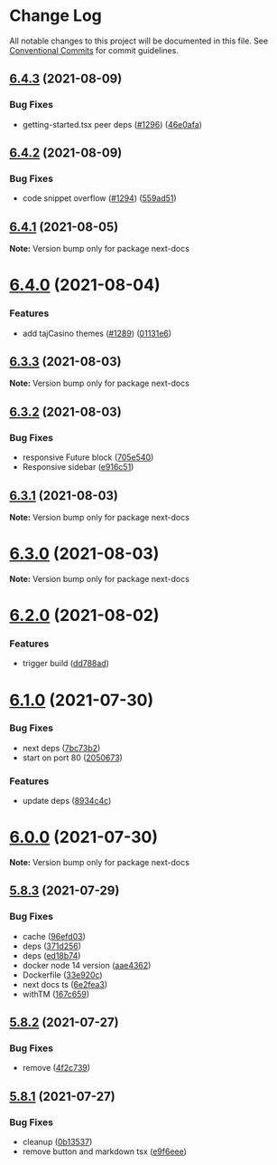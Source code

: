 # Change Log

All notable changes to this project will be documented in this file.
See [Conventional Commits](https://conventionalcommits.org) for commit guidelines.

## [6.4.3](https://github.com/coingaming/moon-design/compare/v6.4.2...v6.4.3) (2021-08-09)


### Bug Fixes

* getting-started.tsx peer deps ([#1296](https://github.com/coingaming/moon-design/issues/1296)) ([46e0afa](https://github.com/coingaming/moon-design/commit/46e0afaf9bc84a5a789878e3eca5bac014334b02))





## [6.4.2](https://github.com/coingaming/moon-design/compare/v6.4.1...v6.4.2) (2021-08-09)


### Bug Fixes

* code snippet overflow ([#1294](https://github.com/coingaming/moon-design/issues/1294)) ([559ad51](https://github.com/coingaming/moon-design/commit/559ad51e03c1d9ba8f01c262fc236e39f868d96f))





## [6.4.1](https://github.com/coingaming/moon-design/compare/v6.4.0...v6.4.1) (2021-08-05)

**Note:** Version bump only for package next-docs





# [6.4.0](https://github.com/coingaming/moon-design/compare/v6.3.3...v6.4.0) (2021-08-04)


### Features

* add tajCasino themes ([#1289](https://github.com/coingaming/moon-design/issues/1289)) ([01131e6](https://github.com/coingaming/moon-design/commit/01131e67a20482b05b3fcf80b755ba1e4ef27de6))





## [6.3.3](https://github.com/coingaming/moon-design/compare/v6.3.2...v6.3.3) (2021-08-03)

**Note:** Version bump only for package next-docs





## [6.3.2](https://github.com/coingaming/moon-design/compare/v6.3.1...v6.3.2) (2021-08-03)


### Bug Fixes

* responsive Future block ([705e540](https://github.com/coingaming/moon-design/commit/705e5401e4f750edf46b6ed2cb2b0038214cb50b))
* Responsive sidebar ([e916c51](https://github.com/coingaming/moon-design/commit/e916c513bcbfc5f23f6585b1c2483b75948193d8))





## [6.3.1](https://github.com/coingaming/moon-design/compare/v6.3.0...v6.3.1) (2021-08-03)

**Note:** Version bump only for package next-docs





# [6.3.0](https://github.com/coingaming/moon-design/compare/v6.2.0...v6.3.0) (2021-08-03)

**Note:** Version bump only for package next-docs





# [6.2.0](https://github.com/coingaming/moon-design/compare/v6.1.0...v6.2.0) (2021-08-02)


### Features

* trigger build ([dd788ad](https://github.com/coingaming/moon-design/commit/dd788ade3afa1b9a6b39e00a800b9379cdc75db9))





# [6.1.0](https://github.com/coingaming/moon-design/compare/v6.0.0...v6.1.0) (2021-07-30)


### Bug Fixes

* next deps ([7bc73b2](https://github.com/coingaming/moon-design/commit/7bc73b2a4710e421e23fddc56e98dd8d69f69419))
* start on port 80 ([2050673](https://github.com/coingaming/moon-design/commit/2050673970fd28bd009740e2a6252e9375ca25de))


### Features

* update deps ([8934c4c](https://github.com/coingaming/moon-design/commit/8934c4c9629054a42dbb02eae2e48dc634249d3e))





# [6.0.0](https://github.com/coingaming/moon-design/compare/v5.8.3...v6.0.0) (2021-07-30)

**Note:** Version bump only for package next-docs





## [5.8.3](https://github.com/coingaming/moon-design/compare/v5.8.2...v5.8.3) (2021-07-29)


### Bug Fixes

* cache ([96efd03](https://github.com/coingaming/moon-design/commit/96efd03ecb3724f1c83ab935719f4f19a76e7247))
* deps ([371d256](https://github.com/coingaming/moon-design/commit/371d25651e54bf1d634bc69d6271f69027ed23cc))
* deps ([ed18b74](https://github.com/coingaming/moon-design/commit/ed18b745be9e6faa9fe68a3509253a81dfb17e09))
* docker node 14 version ([aae4362](https://github.com/coingaming/moon-design/commit/aae4362faf2259b2fe5e93128a906c5e1771c422))
* Dockerfile ([33e920c](https://github.com/coingaming/moon-design/commit/33e920c8a1f91540b588b4b691a01626e17ae9ec))
* next docs ts ([6e2fea3](https://github.com/coingaming/moon-design/commit/6e2fea349d310b7c2e5f9a771f7495d399deffaa))
* withTM ([167c659](https://github.com/coingaming/moon-design/commit/167c659f77ed1fa3b94e15375240693dc1f03cd4))





## [5.8.2](https://github.com/coingaming/moon-design/compare/v5.8.1...v5.8.2) (2021-07-27)


### Bug Fixes

* remove <Version /> ([4f2c739](https://github.com/coingaming/moon-design/commit/4f2c739fd13eb574ed7edc2fab76053bf2660bf3))





## [5.8.1](https://github.com/coingaming/moon-design/compare/v5.8.0...v5.8.1) (2021-07-27)


### Bug Fixes

* cleanup ([0b13537](https://github.com/coingaming/moon-design/commit/0b1353788c3a1d3de6b8563994f36ea346a375d1))
* remove button and markdown tsx ([e9f6eee](https://github.com/coingaming/moon-design/commit/e9f6eeea46cd00ccd7ae78fc8f97faf5eb68e65b))
